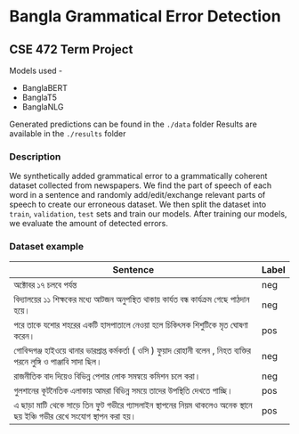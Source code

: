 # Bangla Grammatical Error Detection

## CSE 472 Term Project

Models used - 
- BanglaBERT
- BanglaT5
- BanglaNLG

Generated predictions can be found in the `./data` folder
Results are available in the `./results` folder

### Description

We synthetically added grammatical error to a grammatically coherent dataset collected from newspapers. We find the part of speech of each word in a sentence and randomly add/edit/exchange relevant parts of speech to create our erroneous dataset. We then split the dataset into `train`, `validation`, `test` sets and train our models. After training our models, we evaluate the amount of detected errors.

### Dataset example

|Sentence                                                                                                       |Label|
|---------------------------------------------------------------------------------------------------------------|------|
|অক্টোবর ১৭ চলবে পর্যন্ত                                                                                             |neg|
|বিদ্যালয়ের ১১ শিক্ষকের মধ্যে আটজন অনুপস্থিত থাকায় কার্যত বন্ধ কার্যক্রম গেছে পাঠদান হয়ে।	                               |neg|
|পরে তাকে যশোর শহরের একটি হাসপাতালে নেওয়া হলে চিকিৎসক শিশুটিকে মৃত ঘোষণা করেন।	                                |pos|
|গোবিন্দগঞ্জ হাইওয়ে থানার ভারপ্রাপ্ত কর্মকর্তা ( ওসি ) ফুয়াদ রোহানী বলেন , নিহত ব্যক্তির পরনে লুঙ্গি ও পাঞ্জাবি সাদা ছিল।	          |neg|
|রাজনীতিক বাদ দিয়েও বিভিন্ন পেশার লোক সমন্বয়ে কমিশন চলে করা।	                                                    |neg|
|গুলশানের কূটনৈতিক এলাকায় আমরা বিভিন্ন সময়ে তাদের উপস্থিতি দেখতে পাচ্ছি।	                                            |pos|
|এ ছাড়া মাটি থেকে সাড়ে তিন ফুট গভীরে গ্যাসলাইন স্থাপনের নিয়ম থাকলেও অনেক স্থানে ছয় ইঞ্চি গভীর রেখে সংযোগ স্থাপন করা হয়। |pos|
